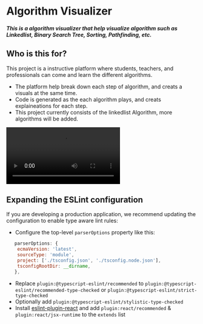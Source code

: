 # Algorithm Visualizer

##### This is a algorithm visualizer that help visualize algorithm such as Linkedlist, Binary Search Tree, Sorting, Pathfinding, etc.

## Who is this for?

This project is a instructive platform where students, teachers, and professionals can come and learn the different algorithms.

- The platform help break down each step of algorithm, and creats a visuals at the same time.
- Code is generated as the each algorithm plays, and creats explaineations for each step.
- This project currently consists of the linkedlist Algorithm, more algorithms will be added.

![](<https://github.com/nh124/DataAlgorithmVisualizer/blob/master/src/assets/2023-11-04%2010-35-01%20(online-video-cutter.com).mp4>)

## Expanding the ESLint configuration

If you are developing a production application, we recommend updating the configuration to enable type aware lint rules:

- Configure the top-level `parserOptions` property like this:

```js
   parserOptions: {
    ecmaVersion: 'latest',
    sourceType: 'module',
    project: ['./tsconfig.json', './tsconfig.node.json'],
    tsconfigRootDir: __dirname,
   },
```

- Replace `plugin:@typescript-eslint/recommended` to `plugin:@typescript-eslint/recommended-type-checked` or `plugin:@typescript-eslint/strict-type-checked`
- Optionally add `plugin:@typescript-eslint/stylistic-type-checked`
- Install [eslint-plugin-react](https://github.com/jsx-eslint/eslint-plugin-react) and add `plugin:react/recommended` & `plugin:react/jsx-runtime` to the `extends` list

<!-- h1 => Title and h2 => Sub Title -->
<!-- paragraph explaining what this is doing -->
<!-- Video -->
<!-- Instalation Instructions => maybe -->
<!-- Contributing -->
<!-- Expectations for Contributing -->
<!-- Found a bug -->
<!-- Known issues -->
<!-- Feature Implementations -->
